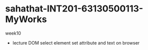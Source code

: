 # sahathat-INT201-63130500113-MyWorks
week10
- lecture DOM select element set attribute and text on browser
